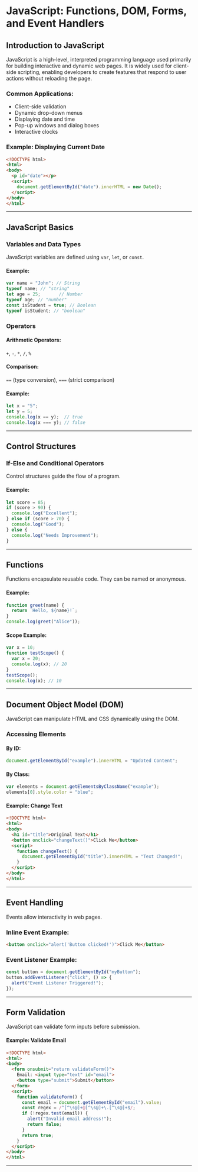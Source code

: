 # JavaScript: Functions, DOM, Forms, and Event Handlers

## Introduction to JavaScript
JavaScript is a high-level, interpreted programming language used primarily for building interactive and dynamic web pages. It is widely used for client-side scripting, enabling developers to create features that respond to user actions without reloading the page.

### Common Applications:
- Client-side validation
- Dynamic drop-down menus
- Displaying date and time
- Pop-up windows and dialog boxes
- Interactive clocks

### Example: Displaying Current Date
```html
<!DOCTYPE html>
<html>
<body>
  <p id="date"></p>
  <script>
    document.getElementById("date").innerHTML = new Date();
  </script>
</body>
</html>
```

---

## JavaScript Basics
### Variables and Data Types
JavaScript variables are defined using `var`, `let`, or `const`.

#### Example:
```javascript
var name = "John"; // String
typeof name; // "string"
let age = 25;       // Number
typeof age; // "number"
const isStudent = true; // Boolean
typeof isStudent; // "boolean"
```

### Operators
#### Arithmetic Operators:
`+`, `-`, `*`, `/`, `%`

#### Comparison:
`==` (type conversion), `===` (strict comparison)

#### Example:
```javascript
let x = "5";
let y = 5;
console.log(x == y);  // true
console.log(x === y); // false
```

---

## Control Structures
### If-Else and Conditional Operators
Control structures guide the flow of a program.

#### Example:
```javascript
let score = 85;
if (score > 90) {
  console.log("Excellent");
} else if (score > 70) {
  console.log("Good");
} else {
  console.log("Needs Improvement");
}
```

---

## Functions
Functions encapsulate reusable code. They can be named or anonymous.

#### Example:
```javascript
function greet(name) {
  return `Hello, ${name}!`;
}
console.log(greet("Alice"));
```

#### Scope Example:
```javascript
var x = 10;
function testScope() {
  var x = 20;
  console.log(x); // 20
}
testScope();
console.log(x); // 10
```

---

## Document Object Model (DOM)
JavaScript can manipulate HTML and CSS dynamically using the DOM.

### Accessing Elements
#### By ID:
```javascript
document.getElementById("example").innerHTML = "Updated Content";
```
#### By Class:
```javascript
var elements = document.getElementsByClassName("example");
elements[0].style.color = "blue";
```

#### Example: Change Text
```html
<!DOCTYPE html>
<html>
<body>
  <h1 id="title">Original Text</h1>
  <button onclick="changeText()">Click Me</button>
  <script>
    function changeText() {
      document.getElementById("title").innerHTML = "Text Changed!";
    }
  </script>
</body>
</html>
```

---

## Event Handling
Events allow interactivity in web pages.

### Inline Event Example:
```html
<button onclick="alert('Button clicked!')">Click Me</button>
```

### Event Listener Example:
```javascript
const button = document.getElementById("myButton");
button.addEventListener("click", () => {
  alert("Event Listener Triggered!");
});
```

---

## Form Validation
JavaScript can validate form inputs before submission.

#### Example: Validate Email
```html
<!DOCTYPE html>
<html>
<body>
  <form onsubmit="return validateForm()">
    Email: <input type="text" id="email">
    <button type="submit">Submit</button>
  </form>
  <script>
    function validateForm() {
      const email = document.getElementById("email").value;
      const regex = /^[^\s@]+@[^\s@]+\.[^\s@]+$/;
      if (!regex.test(email)) {
        alert("Invalid email address!");
        return false;
      }
      return true;
    }
  </script>
</body>
</html>
```

---
